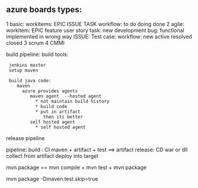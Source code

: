 ## azure boards types:
  1 basic:
     workitems:
        EPIC
        ISSUE
        TASK
     workflow:
       to do
       doing
       done
  2 agile:
     workitem:
       EPIC 
         feature 
           user story
             task: new development
             bug: functional implemented in wrong way
        ISSUE:
        Test case:
    workflow:
       new
       active
       resolved
       closed
  3 scrum
  4 CMMI 




  build pipeline:
     build tools:

     jenkins master 
     setup maven 

     build java code:
        maven
          azure provides agents
             maven agent  --hosted agent
               * not maintain build history
               * build code
               * put in artifact
                  then its better
             self hosted agent 
               * self hosted agent 


  release pipeline



  pipeline:
      build : CI
        maven + artifact + test   ==> artifact
      release: CD
         war or dll collect from artifact deploy into target 
             

mvn package == mvn compile + mvn test + mvn package

 mvn package -Dmaven.test.skip=true

           
